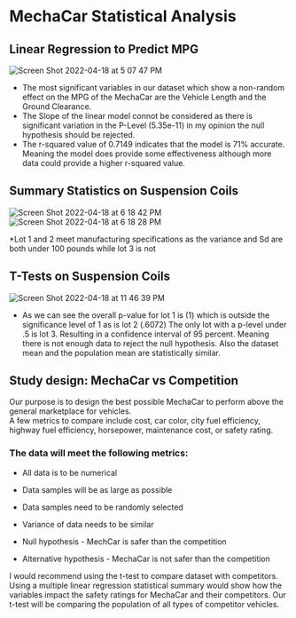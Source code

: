 # MechaCar Statistical Analysis

## Linear Regression to Predict MPG
![Screen Shot 2022-04-18 at 5 07 47 PM](https://user-images.githubusercontent.com/95835840/163885467-8f9031bf-3940-419e-80e7-71819b8c6b42.png)

* The most significant variables in our dataset which show a non-random effect on the MPG of the MechaCar are the Vehicle Length and the Ground Clearance.
* The Slope of the linear model connot be considered as there is significant variation in the P-Level (5.35e-11) in my opinion the null hypothesis should be rejected.
* The r-squared value of 0.7149 indicates that the model is 71% accurate. Meaning the model does provide some effectiveness although more data could provide a higher r-squared value.

## Summary Statistics on Suspension Coils
![Screen Shot 2022-04-18 at 6 18 42 PM](https://user-images.githubusercontent.com/95835840/163891984-9dad4d6e-2f1d-4e70-8ef8-6057cce0ea56.png)
![Screen Shot 2022-04-18 at 6 18 28 PM](https://user-images.githubusercontent.com/95835840/163892052-edd11080-81a2-4fd2-bcea-9dea08eb4c65.png)

*Lot 1 and 2 meet manufacturing specifications as the variance and Sd are both under 100 pounds while lot 3 is not

## T-Tests on Suspension Coils

![Screen Shot 2022-04-18 at 11 46 39 PM](https://user-images.githubusercontent.com/95835840/163922158-aae14893-1f46-4c7c-9e45-8c1027c1a5f3.png)

* As we can see the overall p-value for lot 1 is (1) which is outside the significance level of 1 as is lot 2 (.6072) The only lot with a p-level under .5 is lot 3. Resulting in a confidence interval of 95 percent. Meaning there is not enough data to reject the null hypothesis. Also the dataset mean and the population mean are statistically similar.

## Study design: MechaCar vs Competition

Our purpose is to design the best possible MechaCar to perform above the general marketplace for vehicles.  
A few metrics to compare include cost, car color, city fuel efficiency, highway fuel efficiency, horsepower, maintenance cost, or safety rating. 

### The data will meet the following metrics:

* All data is to be numerical
* Data samples will be as large as possible
* Data samples need to be randomly selected
* Variance of data needs to be similar

* Null hypothesis -  MechCar is safer than the competition 
* Alternative hypothesis - MechaCar is not safer than the competition 

I would recommend using the t-test to compare dataset with competitors. Using a multiple linear regression statistical summary would show how the variables impact the safety ratings for MechaCar and their competitors. Our t-test will be comparing the population of all types of competitor vehicles.

